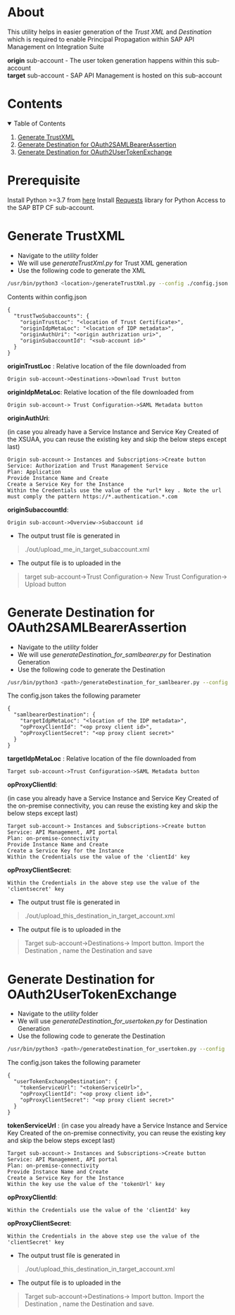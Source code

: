 # About

This utility helps in easier generation of the *Trust XML* and *Destination* which is required to enable Principal Propagation within SAP API Management on Integration Suite

**origin** sub-account - The user token generation happens within this sub-account<br>
**target** sub-account - SAP API Management is hosted on this sub-account

# Contents

<!-- TABLE OF CONTENTS -->
<details open="open">
  <summary>Table of Contents</summary>
  <ol>
    <li>
      <a href="#generate-trustxml">Generate TrustXML</a>
    </li>
	   <li>
      <a href="#generate-destination-for-oauth2samlbearerassertion">Generate Destination for OAuth2SAMLBearerAssertion</a>
    </li>
	   <li>
      <a href="#generate-destination-for-oauth2usertokenexchange">Generate Destination for OAuth2UserTokenExchange</a>
    </li>
  </ol>
</details>

# Prerequisite 
Install Python >=3.7 from [here](https://www.python.org/downloads/ "here")
Install [Requests](https://pypi.org/project/requests/ "Requests") library for Python
Access to the SAP BTP CF sub-account. 

# Generate TrustXML
-  Navigate to the *utility* folder
- We will use *generateTrustXml.py* for Trust XML generation
- Use the following code to generate the XML

```bash
/usr/bin/python3 <location>/generateTrustXml.py --config ./config.json                                    
```
Contents within config.json
```
{
  "trustTwoSubaccounts": {
    "originTrustLoc": "<location of Trust Certificate>",
    "originIdpMetaLoc": "<location of IDP metadata>",
    "originAuthUri": "<origin authrization uri>",
    "originSubaccountId": "<sub-account id>"
  }
}
```
**originTrustLoc** : 
Relative location of the file downloaded from 

    Origin sub-account->Destinations->Download Trust button

**originIdpMetaLoc**:
Relative location of the file downloaded from

	Origin sub-account-> Trust Configuration->SAML Metadata button

**originAuthUri**:

(in case you already have a Service Instance and Service Key Created of the XSUAA, you can reuse the existing key and skip the below steps except last)

	Origin sub-account-> Instances and Subscriptions->Create button
	Service: Authorization and Trust Management Service
	Plan: Application
	Provide Instance Name and Create
	Create a Service Key for the Instance
	Within the Credentials use the value of the *url* key . Note the url must comply the pattern https://*.authentication.*.com

**originSubaccountId**:

	Origin sub-account->Overview->Subaccount id

- The output trust file is generated in

> ./out/upload_me_in_target_subaccount.xml

- The output file is to uploaded in the

> target sub-account->Trust Configuration-> New Trust Configuration-> Upload button

# Generate Destination for OAuth2SAMLBearerAssertion
-  Navigate to the *utility* folder
- We will use *generateDestination_for_samlbearer.py* for Destination Generation
- Use the following code to generate the Destination

```bash
/usr/bin/python3 <path>/generateDestination_for_samlbearer.py --config ./config.json
```
The config.json takes the following parameter
```
{
  "samlbearerDestination": {
    "targetIdpMetaLoc": "<location of the IDP metadata>",
    "opProxyClientId": "<op proxy client id>",
    "opProxyClientSecret": "<op proxy client secret>"
  }
}
```
**targetIdpMetaLoc** : 
Relative location of the file downloaded from

	Target sub-account->Trust Configuration->SAML Metadata button

**opProxyClientId**:

(in case you already have a Service Instance and Service Key Created of the on-premise connectivity, you can reuse the existing key and skip the below steps except last)

	Target sub-account-> Instances and Subscriptions->Create button
	Service: API Management, API portal
	Plan: on-premise-connectivity
	Provide Instance Name and Create
	Create a Service Key for the Instance
	Within the Credentials use the value of the 'clientId' key
	
**opProxyClientSecret**:

	Within the Credentials in the above step use the value of the 'clientsecret' key


- The output trust file is generated in

> ./out/upload_this_destination_in_target_account.xml

- The output file is to uploaded in the

> Target sub-account->Destinations-> Import button. Import the Destination , name the Destination and save

# Generate Destination for OAuth2UserTokenExchange
-  Navigate to the *utility* folder
- We will use *generateDestination_for_usertoken.py* for Destination Generation
- Use the following code to generate the Destination

```bash
/usr/bin/python3 <path>/generateDestination_for_usertoken.py --config ./config.json
```
The config.json takes the following parameter
```
{
  "userTokenExchangeDestination": {
    "tokenServiceUrl": "<tokenServiceUrl>",
    "opProxyClientId": "<op proxy client id>",
    "opProxyClientSecret": "<op proxy client secret>"
  }
}
```
**tokenServiceUrl** : 
(in case you already have a Service Instance and Service Key Created of the on-premise connectivity, you can reuse the existing key and skip the below steps except last)

	Target sub-account-> Instances and Subscriptions->Create button
	Service: API Management, API portal
	Plan: on-premise-connectivity
	Provide Instance Name and Create
	Create a Service Key for the Instance
	Within the key use the value of the 'tokenUrl' key

**opProxyClientId**:
	
	Within the Credentials use the value of the 'clientId' key
	
**opProxyClientSecret**:

	Within the Credentials in the above step use the value of the 'clientSecret' key


- The output trust file is generated in

> ./out/upload_this_destination_in_target_account.xml

- The output file is to uploaded in the

> Target sub-account->Destinations-> Import button. Import the Destination , name the Destination and save.

